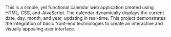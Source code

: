 
This is a simple, yet functional calendar web application created using HTML, CSS, and JavaScript. 
The calendar dynamically displays the current date, day, month, and year, updating in real-time.
This project demonstrates the integration of basic front-end technologies to create an interactive and visually appealing user interface.
